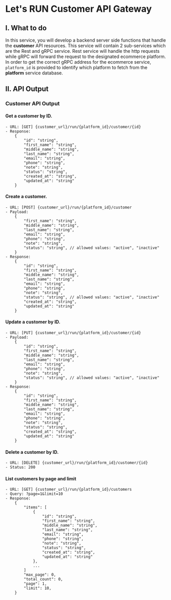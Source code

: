 # Let's RUN Customer API Gateway

## I. What to do
In this service, you will develop a backend server side functions that handle the **customer** API resources.
This service will contain 2 sub-services which are the Rest and gRPC service. Rest service will handle the http requests 
while gRPC will forward the request to the designated ecommerce platform. In order to get the correct gRPC address for 
the ecommerce service, `platform_id` is provided to identify which platform to fetch from the **platform** service 
database.

## II. API Output
### Customer API Output
#### Get a customer by ID.
    - URL: [GET] {customer_url}/run/{platform_id}/customer/{id}
    - Response: 
        {
            "id": "string",
            "first_name": "string",
            "middle_name": "string",
            "last_name": "string",
            "email": "string",
            "phone": "string",
            "note": "string",
            "status": "string",
            "created_at": "string",
            "updated_at": "string"
        }
#### Create a customer.
    - URL: [POST] {customer_url}/run/{platform_id}/customer
    - Payload:
        {
            "first_name": "string",
            "middle_name": "string",
            "last_name": "string",
            "email": "string",
            "phone": "string",
            "note": "string",
            "status": "string", // allowed values: "active", "inactive"
        }
    - Response:
        {
            "id": "string",
            "first_name": "string",
            "middle_name": "string",
            "last_name": "string",
            "email": "string",
            "phone": "string",
            "note": "string",
            "status": "string", // allowed values: "active", "inactive"
            "created_at": "string",
            "updated_at": "string"
        }
#### Update a customer by ID.
    - URL: [PUT] {customer_url}/run/{platform_id}/customer/{id}
    - Payload:
        {
            "id": "string",
            "first_name": "string",
            "middle_name": "string",
            "last_name": "string",
            "email": "string",
            "phone": "string",
            "note": "string",
            "status": "string", // allowed values: "active", "inactive"
        }
    - Response:
        {
            "id": "string",
            "first_name": "string",
            "middle_name": "string",
            "last_name": "string",
            "email": "string",
            "phone": "string",
            "note": "string",
            "status": "string",
            "created_at": "string",
            "updated_at": "string"
        }
#### Delete a customer by ID.
    - URL: [DELETE] {customer_url}/run/{platform_id}/customer/{id}
    - Status: 200
#### List customers by page and limit
    - URL: [GET] {customer_url}/run/{platform_id}/customers
    - Query: ?page=1&limit=10
    - Response:
        {
            "items": [
                {
                    "id": "string",
                    "first_name": "string",
                    "middle_name": "string",
                    "last_name": "string",
                    "email": "string",
                    "phone": "string",
                    "note": "string",
                    "status": "string",
                    "created_at": "string",
                    "updated_at": "string"
                },
                ...
            ]
            "max_page": 0,
            "total_count": 0,
            "page": 1,
            "limit": 10,
        }